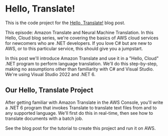 # Hello, Translate!

This is the code project for the [Hello, Translate!](https://davidpallmann.hashnode.dev/hello-translate) blog post. 

This episode: Amazon Translate and Neural Machine Translation. In this Hello, Cloud blog series, we're covering the basics of AWS cloud services for newcomers who are .NET developers. If you love C# but are new to AWS, or to this particular service, this should give you a jumpstart.

In this post we'll introduce Amazon Translate and use it in a "Hello, Cloud" .NET program to perform language translation. We'll do this step-by-step, making no assumptions other than familiarity with C# and Visual Studio. We're using Visual Studio 2022 and .NET 6.

## Our Hello, Translate Project

After getting familiar with Amazon Translate in the AWS Console, you'll write a .NET 6 program that invokes Translate to translate text files from and to any supported language. We'll first do this in real-time, then see how to translate documents with a batch job.

See the blog post for the tutorial to create this project and run it on AWS.
